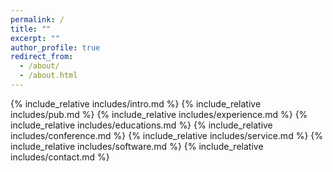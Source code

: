 ```yaml
---
permalink: /
title: ""
excerpt: ""
author_profile: true
redirect_from: 
  - /about/
  - /about.html
---
```


<span class='anchor' id='about-me'></span>
{% include_relative includes/intro.md %}
{% include_relative includes/pub.md %}
{% include_relative includes/experience.md %}
{% include_relative includes/educations.md %}
{% include_relative includes/conference.md %}
{% include_relative includes/service.md %}
{% include_relative includes/software.md %}
{% include_relative includes/contact.md %}